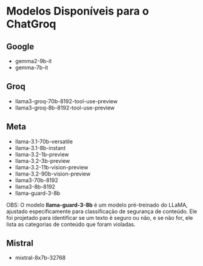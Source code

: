 # Modelos Disponíveis para o ChatGroq

## Google
- gemma2-9b-it 
- gemma-7b-it 

## Groq
- llama3-groq-70b-8192-tool-use-preview 
- llama3-groq-8b-8192-tool-use-preview 

## Meta
- llama-3.1-70b-versatile 
- llama-3.1-8b-instant 
- llama-3.2-1b-preview 
- llama-3.2-3b-preview 
- llama-3.2-11b-vision-preview 
- llama-3.2-90b-vision-preview 
- llama3-70b-8192 
- llama3-8b-8192 
- llama-guard-3-8b 

OBS: O modelo **llama-guard-3-8b** é um modelo pré-treinado do LLaMA, ajustado especificamente para classificação de segurança de conteúdo. Ele foi projetado para identificar se um texto é seguro ou não, e se não for, ele lista as categorias de conteúdo que foram violadas.

## Mistral
- mixtral-8x7b-32768 
